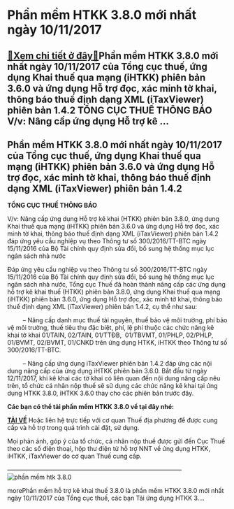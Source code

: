 Phần mềm HTKK 3.8.0 mới nhất ngày 10/11/2017
=================================================

[:gift:Xem chi tiết ở đây:gift:](https://hddtvn.com/phan-mem-htkk-3-8-0-moi-nhat-ngay-10-11-2017/)Phần mềm HTKK 3.8.0 mới nhất ngày 10/11/2017 của Tổng cục thuế, ứng dụng Khai thuế qua mạng (iHTKK) phiên bản 3.6.0 và ứng dụng Hỗ trợ đọc, xác minh tờ khai, thông báo thuế định dạng XML (iTaxViewer) phiên bản 1.4.2 TỔNG CỤC THUẾ THÔNG BÁO V/v: Nâng cấp ứng dụng Hỗ trợ kê …
-------------------------------------------------------------------------------------------------------------------------------------------------------------------------------------------------------------------------------------------------------------------------------------------



Phần mềm HTKK 3.8.0 mới nhất ngày 10/11/2017 của Tổng cục thuế, ứng dụng Khai thuế qua mạng (iHTKK) phiên bản 3.6.0 và ứng dụng Hỗ trợ đọc, xác minh tờ khai, thông báo thuế định dạng XML (iTaxViewer) phiên bản 1.4.2
----------------------------------------------------------------------------------------------------------------------------------------------------------------------------------------------------------------------------------



**TỔNG CỤC THUẾ THÔNG BÁO**  

 V/v: Nâng cấp ứng dụng Hỗ trợ kê khai (HTKK) phiên bản 3.8.0, ứng dụng Khai thuế qua mạng (iHTKK) phiên bản 3.6.0 và ứng dụng Hỗ trợ đọc, xác minh tờ khai, thông báo thuế định dạng XML (iTaxViewer) phiên bản 1.4.2 đáp ứng yêu cầu nghiệp vụ theo Thông tư số 300/2016/TT-BTC ngày 15/11/2016 của Bộ Tài chính quy định sửa đổi, bổ sung hệ thống mục lục ngân sách nhà nước

Đáp ứng yêu cầu nghiệp vụ theo Thông tư số 300/2016/TT-BTC ngày 15/11/2016 của Bộ Tài chính quy định sửa đổi, bổ sung hệ thống mục lục ngân sách nhà nước, Tổng cục Thuế đã hoàn thành nâng cấp các ứng dụng hỗ trợ kê khai thuế (HTKK) phiên bản 3.8.0, ứng dụng Khai thuế qua mạng (iHTKK) phiên bản 3.6.0, ứng dụng Hỗ trợ đọc, xác minh tờ khai, thông báo thuế định dạng XML (iTaxViewer) phiên bản 1.4.2, cụ thể như sau:


         – Nâng cấp danh mục thuế tài nguyên, thuế bảo vệ môi trường, phí bảo vệ môi trường, thuế tiêu thụ đặc biệt, phí, lệ phí thuộc các chức năng kê khai tờ khai 01/TAIN, 02/TAIN, 01/TTĐB,  01/TBVMT, 01/PHLP, 02/PHLP, 01/BVMT, 02/BVMT, 01/CNKD trên ứng dụng HTKK, iHTKK theo Thông tư số 300/2016/TT-BTC.

  

         – Nâng cấp ứng dụng iTaxViewer phiên bản 1.4.2 đáp ứng các nội dung nâng cấp của ứng dụng iHTKK phiên bản 3.6.0.
Bắt đầu từ ngày 12/11/2017, khi kê khai các tờ khai có liên quan đến nội dung nâng cấp nêu trên, tổ chức cá nhân nộp thuế sẽ sử dụng các chức năng kê khai tại ứng dụng HTKK 3.8.0, iHTKK 3.6.0 thay cho các phiên bản trước đây.


**Các bạn có thể tải phần mềm HTKK 3.8.0 về tại đây nhé:**



**[TẢI VỀ](https://www.fshare.vn/file/IMCG2MN3AU5U "Tải phần mềm HTKK 3.8.0")**
Hoặc liên hệ trực tiếp với cơ quan Thuế địa phương để được cung cấp và hỗ trợ trong quá trình cài đặt, sử dụng.  

Mọi phản ánh, góp ý của tổ chức, cá nhân nộp thuế được gửi đến Cục Thuế theo các số điện thoại, hộp thư điện tử hỗ trợ NNT về ứng dụng HTKK, iHTKK, iTaxViewer do cơ quan Thuế cung cấp.



————————————————————————————–
![phần mềm htk 3.8.0](https://hddtvn.com/wp-content/uploads/2021/01/htkk-3_8_01.png "phần mềm htk 3.8.0")


morePhần mềm hỗ trợ kê khai thuế 3.8.0 là phần mềm HTKK 3.8.0 mới nhất ngày 10/11/2017 của Tổng cục thuế, các bạn Tải ứng dụng HTKK 3….

